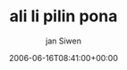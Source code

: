 ---
title: 'ali li pilin pona'
posts: 1
hash: 't513'
author: 'jan Siwen'
date: 2006-06-16T08:41:00+00:00
sources:
  - http://forums.tokipona.org/viewtopic.php%3Ft=513.html
---